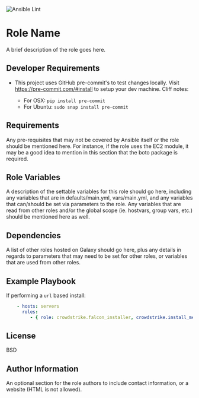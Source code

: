 ![Ansible Lint](https://github.com/CrowdStrike/ansible-role-crowdstrike-falcon-installer/workflows/Ansible%20Lint/badge.svg)

Role Name
=========

A brief description of the role goes here.

Developer Requirements
----------------------
* This project uses GitHub pre-commit's to test changes locally. Visit https://pre-commit.com/#install to setup your dev machine. Cliff notes:

  * For OSX: ``pip install pre-commit``
  * For Ubuntu: ``sudo snap install pre-commit``

Requirements
------------

Any pre-requisites that may not be covered by Ansible itself or the role should be mentioned here. For instance, if the role uses the EC2 module, it may be a good idea to mention in this section that the boto package is required.

Role Variables
--------------

A description of the settable variables for this role should go here, including any variables that are in defaults/main.yml, vars/main.yml, and any variables that can/should be set via parameters to the role. Any variables that are read from other roles and/or the global scope (ie. hostvars, group vars, etc.) should be mentioned here as well.

Dependencies
------------

A list of other roles hosted on Galaxy should go here, plus any details in regards to parameters that may need to be set for other roles, or variables that are used from other roles.

Example Playbook
----------------

If performing a ``url`` based install:
```yaml
    - hosts: servers
      roles:
         - { role: crowdstrike.falcon_installer, crowdstrike.install_method: url, crowdstrike.download_url: https://fqdn/falcon-sensor.rpm, crowdstrike.cid: yourCID }
```

License
-------

BSD

Author Information
------------------

An optional section for the role authors to include contact information, or a website (HTML is not allowed).
